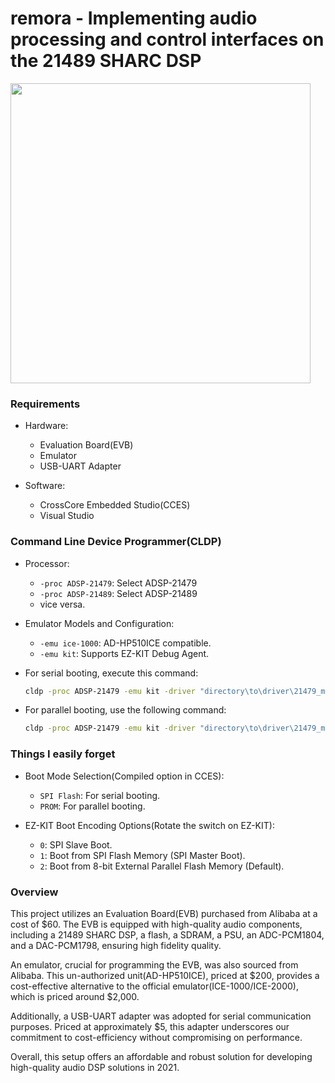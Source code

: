 # remora - Implementing audio processing and control interfaces on the 21489 SHARC DSP

<img src="https://user-images.githubusercontent.com/15021145/285431726-ce0b137a-df77-49d8-b06e-e49332750b60.jpg" width="480">

### Requirements

- Hardware:
  - Evaluation Board(EVB)
  - Emulator
  - USB-UART Adapter

- Software:
  - CrossCore Embedded Studio(CCES)
  - Visual Studio
 
### Command Line Device Programmer(CLDP)

- Processor:
  - `-proc ADSP-21479`: Select ADSP-21479
  - `-proc ADSP-21489`: Select ADSP-21489
  - vice versa.

- Emulator Models and Configuration:
  - `-emu ice-1000`: AD-HP510ICE compatible.
  - `-emu kit`: Supports EZ-KIT Debug Agent.

- For serial booting, execute this command:
  ```bash
  cldp -proc ADSP-21479 -emu kit -driver "directory\to\driver\21479_m25p16_dpia.dxe" -cmd prog -erase all -format ascii -file "directory\to\program\in-application-programming.ldr"
  ```
- For parallel booting, use the following command:
  ```bash
  cldp -proc ADSP-21479 -emu kit -driver "directory\to\driver\21479_m29w320_dpia.dxe" -cmd prog -erase affected -format hex -file "directory\to\program\in-application-programming.ldr"
  ```

### Things I easily forget
    
- Boot Mode Selection(Compiled option in CCES):
  - `SPI Flash`: For serial booting.
  - `PROM`: For parallel booting.

- EZ-KIT Boot Encoding Options(Rotate the switch on EZ-KIT):
  - `0`: SPI Slave Boot.
  - `1`: Boot from SPI Flash Memory (SPI Master Boot).
  - `2`: Boot from 8-bit External Parallel Flash Memory (Default).

### Overview

This project utilizes an Evaluation Board(EVB) purchased from Alibaba at a cost of $60. The EVB is equipped with high-quality audio components, including a 21489 SHARC DSP, a flash, a SDRAM, a PSU, an ADC-PCM1804, and a DAC-PCM1798, ensuring high fidelity quality.

An emulator, crucial for programming the EVB, was also sourced from Alibaba. This un-authorized unit(AD-HP510ICE), priced at $200, provides a cost-effective alternative to the official emulator(ICE-1000/ICE-2000), which is priced around $2,000.

Additionally, a USB-UART adapter was adopted for serial communication purposes. Priced at approximately $5, this adapter underscores our commitment to cost-efficiency without compromising on performance.

Overall, this setup offers an affordable and robust solution for developing high-quality audio DSP solutions in 2021.
